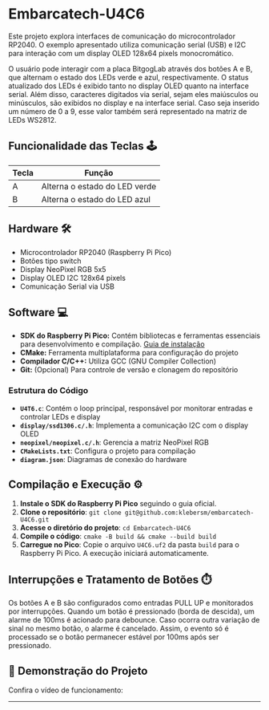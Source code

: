 # Embarcatech-U4C6

Este projeto explora interfaces de comunicação do microcontrolador RP2040. O exemplo apresentado utiliza comunicação serial (USB) e I2C para interação com um display OLED 128x64 pixels monocromático.

O usuário pode interagir com a placa BitgogLab através dos botões A e B, que alternam o estado dos LEDs verde e azul, respectivamente. O status atualizado dos LEDs é exibido tanto no display OLED quanto na interface serial. Além disso, caracteres digitados via serial, sejam eles maiúsculos ou minúsculos, são exibidos no display e na interface serial. Caso seja inserido um número de 0 a 9, esse valor também será representado na matriz de LEDs WS2812.

## Funcionalidade das Teclas 🕹️

| Tecla | Função |
| ----- | ----------------------------- |
| A     | Alterna o estado do LED verde |
| B     | Alterna o estado do LED azul  |

## Hardware 🛠️

- Microcontrolador RP2040 (Raspberry Pi Pico)
- Botões tipo switch
- Display NeoPixel RGB 5x5
- Display OLED I2C 128x64 pixels
- Comunicação Serial via USB

## Software 💻

- **SDK do Raspberry Pi Pico:** Contém bibliotecas e ferramentas essenciais para desenvolvimento e compilação. [Guia de instalação](https://www.raspberrypi.com/documentation/pico/getting-started/)
- **CMake:** Ferramenta multiplataforma para configuração do projeto
- **Compilador C/C++:** Utiliza GCC (GNU Compiler Collection)
- **Git:** (Opcional) Para controle de versão e clonagem do repositório

### Estrutura do Código

- **`U4T6.c`**: Contém o loop principal, responsável por monitorar entradas e controlar LEDs e display
- **`display/ssd1306.c/.h`**: Implementa a comunicação I2C com o display OLED
- **`neopixel/neopixel.c/.h`**: Gerencia a matriz NeoPixel RGB
- **`CMakeLists.txt`**: Configura o projeto para compilação
- **`diagram.json`**: Diagramas de conexão do hardware

## Compilação e Execução ⚙️

1. **Instale o SDK do Raspberry Pi Pico** seguindo o guia oficial.
2. **Clone o repositório**: `git clone git@github.com:klebersm/embarcatech-U4C6.git`
3. **Acesse o diretório do projeto**: `cd Embarcatech-U4C6`
4. **Compile o código**: `cmake -B build && cmake --build build`
5. **Carregue no Pico**: Copie o arquivo `U4C6.uf2` da pasta `build` para o Raspberry Pi Pico. A execução iniciará automaticamente.

## Interrupções e Tratamento de Botões ⏱️

Os botões A e B são configurados como entradas PULL UP e monitorados por interrupções. Quando um botão é pressionado (borda de descida), um alarme de 100ms é acionado para debounce. Caso ocorra outra variação de sinal no mesmo botão, o alarme é cancelado. Assim, o evento só é processado se o botão permanecer estável por 100ms após ser pressionado.

## 🎥 Demonstração do Projeto

Confira o vídeo de funcionamento:



---
